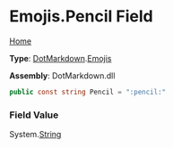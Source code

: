 # Emojis\.Pencil Field

[Home](../../../README.md)

**Type**: [DotMarkdown](../../README.md)\.[Emojis](../README.md)

**Assembly**: DotMarkdown\.dll

```csharp
public const string Pencil = ":pencil:"
```

### Field Value

System\.[String](https://docs.microsoft.com/en-us/dotnet/api/system.string)